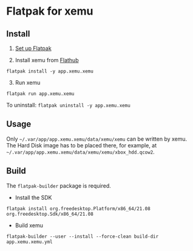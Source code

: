 # Flatpak for xemu

## Install

1. [Set up Flatpak](https://www.flatpak.org/setup/)

2. Install xemu from [Flathub](https://flathub.org/apps/details/app.xemu.xemu)

`flatpak install -y app.xemu.xemu`

3. Run xemu

`flatpak run app.xemu.xemu`

To uninstall: `flatpak uninstall -y app.xemu.xemu`

## Usage

Only `~/.var/app/app.xemu.xemu/data/xemu/xemu` can be written by xemu.
The Hard Disk image has to be placed there, for example, at `~/.var/app/app.xemu.xemu/data/xemu/xemu/xbox_hdd.qcow2`.

## Build

The `flatpak-builder` package is required.

- Install the SDK

`flatpak install org.freedesktop.Platform/x86_64/21.08 org.freedesktop.Sdk/x86_64/21.08`

- Build xemu

`flatpak-builder --user --install --force-clean build-dir app.xemu.xemu.yml`
